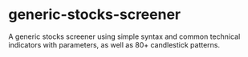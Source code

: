 # generic-stocks-screener
A generic stocks screener using simple syntax and common technical indicators with parameters, as well as 80+ candlestick patterns. 
